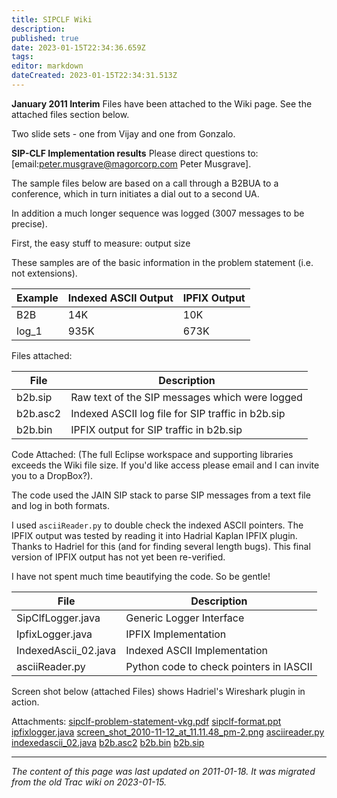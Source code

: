 ```yaml
---
title: SIPCLF Wiki
description: 
published: true
date: 2023-01-15T22:34:36.659Z
tags: 
editor: markdown
dateCreated: 2023-01-15T22:34:31.513Z
---
```


**January 2011 Interim**
Files have been attached to the Wiki page. See the attached files section below.

Two slide sets - one from Vijay and one from Gonzalo.

**SIP-CLF Implementation results**
Please direct questions to: [email:peter.musgrave@magorcorp.com Peter Musgrave].

The sample files below are based on a call through a B2BUA to a conference, which in turn initiates a dial out to a second UA.

In addition a much longer sequence was logged (3007 messages to be precise).

First, the easy stuff to measure: output size

These samples are of the basic information in the problem statement (i.e. not extensions).

| Example | Indexed ASCII Output | IPFIX Output |
|---------|----------------------|--------------|
| B2B     | 14K                  | 10K          |
| log_1   | 935K                 | 673K         |

Files attached:

| File     | Description                                       |
|----------|---------------------------------------------------|
| b2b.sip  | Raw text of the SIP messages which were logged    |
| b2b.asc2 | Indexed ASCII log file for SIP traffic in b2b.sip |
| b2b.bin  | IPFIX output for SIP traffic in b2b.sip           |

Code Attached: (The full Eclipse workspace and supporting libraries exceeds the Wiki file size. If you'd like access please email and I can invite you to a DropBox?).

The code used the JAIN SIP stack to parse SIP messages from a text file and log in both formats.

I used `asciiReader.py` to double check the indexed ASCII pointers. The IPFIX output was tested by reading it into Hadrial Kaplan IPFIX plugin. Thanks to Hadriel for this (and for finding several length bugs). This final version of IPFIX output has not yet been re-verified.

I have not spent much time beautifying the code. So be gentle!

| File                 | Description                             |
|----------------------|-----------------------------------------|
| SipClfLogger.java    | Generic Logger Interface                |
| IpfixLogger.java     | IPFIX Implementation                    |
| IndexedAscii_02.java | Indexed ASCII Implementation            |
| asciiReader.py       | Python code to check pointers in IASCII |

Screen shot below (attached Files) shows Hadriel's Wireshark plugin in action.

Attachments:
[sipclf-problem-statement-vkg.pdf](/sipclf-problem-statement-vkg.pdf)
[sipclf-format.ppt](/sipclf-format.ppt)
[ipfixlogger.java](/ipfixlogger.java)
[screen_shot_2010-11-12_at_11.11.48_pm-2.png](/screen_shot_2010-11-12_at_11.11.48_pm-2.png)
[asciireader.py](/asciireader.py)
[indexedascii_02.java](/indexedascii_02.java)
[b2b.asc2](/b2b.asc2)
[b2b.bin](/b2b.bin)
[b2b.sip](/b2b.sip)
&nbsp;
&nbsp;
&nbsp;

---

*The content of this page was last updated on 2011-01-18. It was migrated from the old Trac wiki on 2023-01-15.*